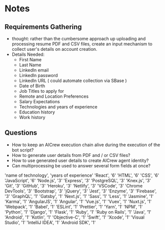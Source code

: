 # Notes

<!-- TODO:
  1. set up Auth0 (or better option?)
  2. Dockerize NestJS app (unless parent should be dockerized)
  3. Create basic NextJS app
  4. Authorization and Authentication in NextJS working with backend
  5. Deploy options
  6  -->

## Requirements Gathering

- thought: rather than the cumbersome approach up uploading and processing resume PDF and CSV files, create an input mechanism to collect user's details on account creation.
- Details Needed:
  - First Name
  - Last Name
  - LinkedIn email
  - LinkedIn password
  - LinkedIn URL ( could automate collection via SBase )
  - Date of Birth
  - Job Titles to apply for
  - Remote and Location Preferences
  - Salary Expectations
  - Technologies and years of experience
  - Education history
  - Work history

## Questions

- How to keep an AICrew execution chain alive during the execution of the bot script?
- How to generate user details from PDF and / or CSV files?
- How to use generated user details to create AICrew agent identity?
- Can multiprocessing be used to answer several form fields at once?

<!-- TODO: Add to CSV file or create new one : -->

'name of technology', 'years of experience'
'React', '6'
'HTML', '6'
'CSS', '6'
'JavaScript', '6'
'Node.js', '3'
'Express', '3'
'PostgreSQL', '3'
'Knex.js', '3'
'Git', '3'
'GitHub', '3'
'Heroku', '3'
'Netlify', '3'
'VSCode', '3'
'Chrome DevTools', '3'
'Bootstrap', '3'
'jQuery', '3'
'Jest', '3'
'Enzyme', '3'
'Firebase', '3'
'GraphQL', '1'
'Gatsby', '1'
'Next.js', '1'
'Sass', '1'
'Less', '1'
'Jasmine', '1'
'Karma', '1'
'AngularJS', '1'
'Angular', '1'
'Vue.js', '1'
'Vuex', '1'
'Nuxt.js', '1'
'Webpack', '1'
'Babel', '1'
'ESLint', '1'
'Prettier', '1'
'Yarn', '1'
'NPM', '1'
'Python', '1'
'Django', '1'
'Flask', '1'
'Ruby', '1'
'Ruby on Rails', '1'
'Java', '1'
'Android', '1'
'Kotlin', '1'
'Objective-C', '1'
'Swift', '1'
'Xcode', '1'
'Visual Studio', '1'
'IntelliJ IDEA', '1'
'Android SDK', '1'

